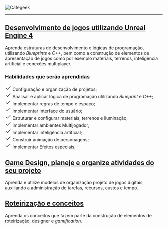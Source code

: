 ![Cafegeek](https://myerco.github.io/unreal-engine/imagens/cafegeek_small.png)

***

## [Desenvolvimento de jogos utilizando Unreal Engine 4](https://myerco.github.io/unreal-engine/unreal.html)  
  Aprenda estruturas de desenvolvimento e lógicas de programação, utilizando *Blueprints* e *C++*, bem como a construção de elementos de apresentação de jogos como por exemplo materiais, terrenos, inteligência artificial e conexões multiplayer.

### Habilidades que serão aprendidas  
  ![Classes de atores](imagens/icons/iconfinder_Check.png) Configuração e organização de projetos;   
  ![Classes de atores](imagens/icons/iconfinder_Check.png) Analisar e aplicar lógica de programação utilizando *Blueprint* e *C++*;     
  ![Classes de atores](imagens/icons/iconfinder_Check.png) Implementar regras de tempo e espaço;  
  ![Classes de atores](imagens/icons/iconfinder_Check.png) Implementar interface do usuário;  
  ![Classes de atores](imagens/icons/iconfinder_Check.png) Estruturar e configurar materiais, terrenos e iluminação;  
  ![Classes de atores](imagens/icons/iconfinder_Check.png) Implementar ambientes Multijogador;  
  ![Classes de atores](imagens/icons/iconfinder_Check.png) Implementar inteligência artificial;  
  ![Classes de atores](imagens/icons/iconfinder_Check.png) Construir animação de personagens;  
  ![Classes de atores](imagens/icons/iconfinder_Check.png) Implementar Efeitos especiais;    

## [Game Design, planeje e organize atividades do seu projeto](#)  
Aprenda e utilize modelos de organização projeto de jogos digitais, auxiliando a administração de tarefas, recursos, custos e tempo.  

## [Roteirização e conceitos](#)
Aprenda os conceitos que fazem parte da construção de elementos de roteirização, designer e _gamification_.
